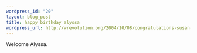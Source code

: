 ```yaml
--- 
wordpress_id: "20"
layout: blog_post
title: happy birthday alyssa
wordpress_url: http://wrevolution.org/2004/10/08/congratulations-susan-johnny/
---
```

Welcome Alyssa.
